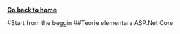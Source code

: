 **[Go back to home](https://bogdanalin92.github.io/)**

#Start from the beggin
##Teorie elementara ASP.Net Core 

